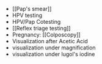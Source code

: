 


- [[Pap's smear]] 
- HPV testing
- HPV/Pap Cotesting 
- [[Reflex triage testing]]
- Pregnancy: [[Colposcopy]] 
- Visualization after Acetic Acid
- visualization under magnification
- visualization under lugol's iodine

